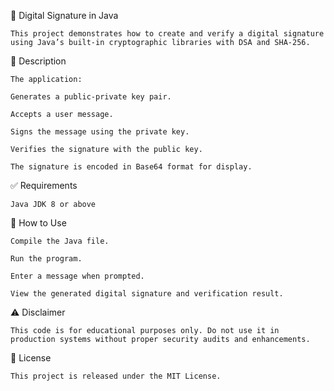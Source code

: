 🔐 Digital Signature in Java

    This project demonstrates how to create and verify a digital signature using Java’s built-in cryptographic libraries with DSA and SHA-256.
📝 Description

    The application:

    Generates a public-private key pair.

    Accepts a user message.

    Signs the message using the private key.

    Verifies the signature with the public key.

    The signature is encoded in Base64 format for display.
✅ Requirements

    Java JDK 8 or above
🚀 How to Use

    Compile the Java file.

    Run the program.

    Enter a message when prompted.

    View the generated digital signature and verification result.
⚠️ Disclaimer

    This code is for educational purposes only. Do not use it in production systems without proper security audits and enhancements.
📄 License

    This project is released under the MIT License.
